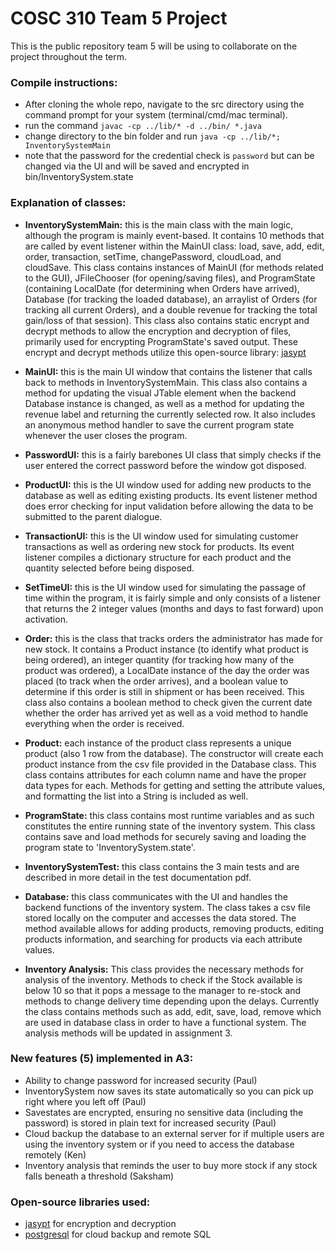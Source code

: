 # COSC 310 Team 5 Project

This is the public repository team 5 will be using to collaborate on the project throughout the term.

### Compile instructions:
 - After cloning the whole repo, navigate to the src directory using the command prompt for your system (terminal/cmd/mac terminal).
 - run the command `javac -cp ../lib/* -d ../bin/ *.java`
 - change directory to the bin folder and run `java -cp ../lib/*; InventorySystemMain`
 - note that the password for the credential check is `password` but can be changed via the UI and will be saved and encrypted in bin/InventorySystem.state

### Explanation of classes:
 - **InventorySystemMain:** this is the main class with the main logic, although the program is mainly event-based. It contains 10 methods that are called by event listener within the MainUI class: load, save, add, edit, order, transaction, setTime, changePassword, cloudLoad, and cloudSave. This class contains  instances of MainUI (for methods related to the GUI), JFileChooser (for opening/saving files), and ProgramState (containing LocalDate (for determining when Orders have arrived), Database (for tracking the loaded database), an arraylist of Orders (for tracking all current Orders), and a double revenue for tracking the total gain/loss of that session). This class also contains static encrypt and decrypt methods to allow the encryption and decryption of files, primarily used for encrypting ProgramState's saved output. These encrypt and decrypt methods utilize this open-source library: [jasypt](https://github.com/jasypt/jasypt)
 - **MainUI:** this is the main UI window that contains the listener that calls back to methods in InventorySystemMain. This class also contains a method for updating the visual JTable element when the backend Database instance is changed, as well as a method for updating the revenue label and returning the currently selected row. It also includes an anonymous method handler to save the current program state whenever the user closes the program.
 - **PasswordUI:** this is a fairly barebones UI class that simply checks if the user entered the correct password before the window got disposed.
 - **ProductUI:** this is the UI window used for adding new products to the database as well as editing existing products. Its event listener method does error checking for input validation before allowing the data to be submitted to the parent dialogue.
 - **TransactionUI:** this is the UI window used for simulating customer transactions as well as ordering new stock for products. Its event listener compiles a dictionary structure for each product and the quantity selected before being disposed.
 - **SetTimeUI:** this is the UI window used for simulating the passage of time within the program, it is fairly simple and only consists of a listener that returns the 2 integer values (months and days to fast forward) upon activation.
 - **Order:** this is the class that tracks orders the administrator has made for new stock. It contains a Product instance (to identify what product is being ordered), an integer quantity (for tracking how many of the product was ordered), a LocalDate instance of the day the order was placed (to track when the order arrives), and a boolean value to determine if this order is still in shipment or has been received. This class also contains a boolean method to check given the current date whether the order has arrived yet as well as a void method to handle everything when the order is received.
 - **Product:** each instance of the product class represents a unique product (also 1 row from the database). The constructor will create each product instance from the csv file provided in the Database class. This class contains attributes for each column name and have the proper data types for each. Methods for getting and setting the attribute values, and formatting the list into a String is included as well.
 - **ProgramState:** this class contains most runtime variables and as such constitutes the entire running state of the inventory system. This class contains save and load methods for securely saving and loading the program state to 'InventorySystem.state'.
 - **InventorySystemTest:** this class contains the 3 main tests and are described in more detail in the test documentation pdf.
 - **Database:** this class communicates with the UI and handles the backend functions of the inventory system. The class takes a csv file stored locally on the computer and accesses the data stored. The method available allows for adding products, removing products, editing products information, and searching for products via each attribute values.

 - **Inventory Analysis:** This class provides the necessary methods for analysis of the inventory. Methods to check if the Stock available is below 10 so that it pops a message to the manager to re-stock and methods to change delivery time depending upon the delays. Currently the class contains methods such as add, edit, save, load, remove which are used in database class in order to have a functional system. The analysis methods will be updated in assignment 3.

### New features (5) implemented in A3:
 - Ability to change password for increased security (Paul)
 - InventorySystem now saves its state automatically so you can pick up right where you left off (Paul)
 - Savestates are encrypted, ensuring no sensitive data (including the password) is stored in plain text for increased security (Paul)
 - Cloud backup the database to an external server for if multiple users are using the inventory system or if you need to access the database remotely (Ken)
 - Inventory analysis that reminds the user to buy more stock if any stock falls beneath a threshold (Saksham)

### Open-source libraries used:
 - [jasypt](https://github.com/jasypt/jasypt) for encryption and decryption
 - [postgresql](https://jdbc.postgresql.org/) for cloud backup and remote SQL
